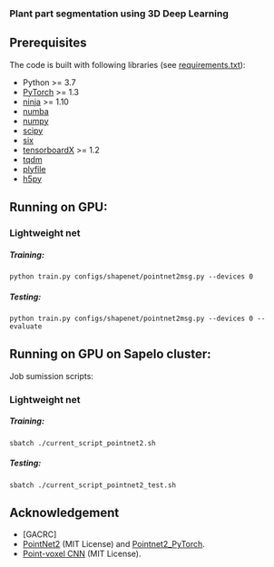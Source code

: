 ### Plant part segmentation using 3D Deep Learning

## Prerequisites

The code is built with following libraries (see [requirements.txt](requirements.txt)):
- Python >= 3.7
- [PyTorch](https://github.com/pytorch/pytorch) >= 1.3
- [ninja](https://pypi.org/project/ninja) >= 1.10
- [numba](https://github.com/numba/numba)
- [numpy](https://github.com/numpy/numpy)
- [scipy](https://github.com/scipy/scipy)
- [six](https://github.com/benjaminp/six)
- [tensorboardX](https://github.com/lanpa/tensorboardX) >= 1.2
- [tqdm](https://github.com/tqdm/tqdm)
- [plyfile](https://github.com/dranjan/python-plyfile)
- [h5py](https://github.com/h5py/h5py)

## Running on GPU:


### Lightweight net
##### Training: 
```
python train.py configs/shapenet/pointnet2msg.py --devices 0
```
##### Testing: 
```
python train.py configs/shapenet/pointnet2msg.py --devices 0 --evaluate
```



## Running on GPU on Sapelo cluster:

Job sumission scripts: 


### Lightweight net
##### Training: 
```
sbatch ./current_script_pointnet2.sh
```
##### Testing: 
```
sbatch ./current_script_pointnet2_test.sh
```


## Acknowledgement

- [GACRC] 
- [PointNet2](https://github.com/charlesq34/pointnet2) (MIT License) and [Pointnet2_PyTorch](https://github.com/erikwijmans/Pointnet2_PyTorch).
- [Point-voxel CNN](https://github.com/mit-han-lab/pvcnn) (MIT License).

